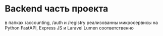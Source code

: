 # Backend часть проекта

в папках /accounting, /auth и /registry реализованны микросервисы на Python FastAPI, Express JS и Laravel Lumen соответственно